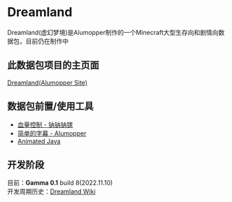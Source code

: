 # Dreamland
Dreamland(虚幻梦境)是Alumopper制作的一个Minecraft大型生存向和剧情向数据包，目前仍在制作中
## 此数据包项目的主页面
[Dreamland(Alumopper Site)](http://alumopper.top/dreamland/)
## 数据包前置/使用工具
* [血量控制 - 钠钠钠镓](https://www.mcbbs.net/forum.php?mod=viewthread&tid=1181242)
* [简单的字幕 - Alumopper](https://alumopper.top/projects/%e7%ae%80%e5%8d%95%e7%9a%84%e5%ad%97%e5%b9%95/)
* [Animated Java](https://github.com/Animated-Java/animated-java)
## 开发阶段
目前：**Gamma 0.1** build 8(2022.11.10)<br>
开发周期历史：[Dreamland Wiki](https://alumopper.top/Wiki/Dreamland-wiki/index.html)